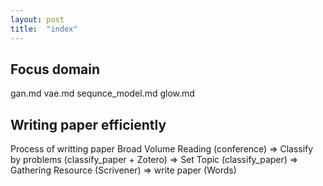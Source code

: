 ```yaml
---
layout: post
title:  "index"
---
```


## Focus domain
gan.md
vae.md
sequnce_model.md
glow.md


## Writing paper efficiently
Process of writting paper
Broad Volume Reading (conference)
=> Classify by problems (classify_paper + Zotero)
=> Set Topic (classify_paper)
=> Gathering Resource (Scrivener)
=> write paper (Words)

